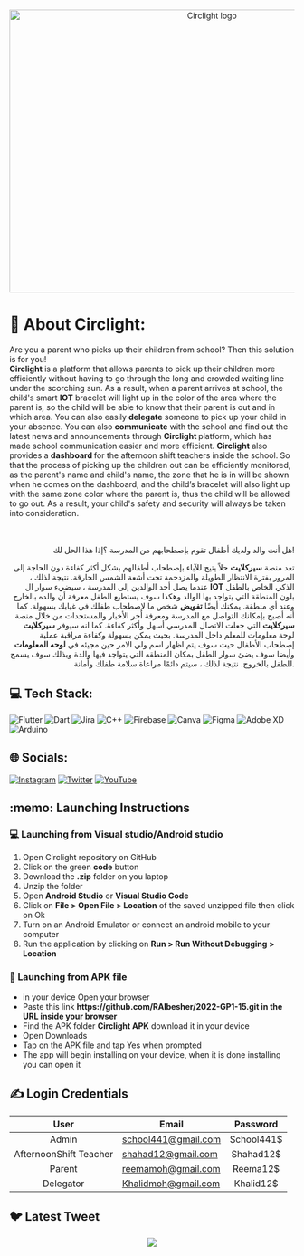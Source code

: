 #
<p align="center">
   <img src="https://github.com/LamaAlmajhad/test/assets/98522894/8c35fc7f-1835-4dae-815d-ca6c7678eaac" alt="Circlight logo" height="500" width="700">
</p>


# 💫 About Circlight:
Are you a parent who picks up their children from school? Then this solution is for you! <br>
<strong>Circlight</strong> is a platform that allows parents to pick up their children more efficiently without having to go through the long and crowded waiting line under the scorching sun. As a result, when a parent arrives at school, the child's smart <strong>IOT</strong> bracelet will light up in the color of the area where the parent is, so the child will be able to know that their parent is out and in which area. You can also easily <strong>delegate</strong> someone to pick up your child in your absence. You can also <strong>communicate</strong> with the school and find out the latest news and announcements through <strong> Circlight </strong> platform, which has made school communication easier and more efficient. <strong>Circlight</strong> also provides a <strong>dashboard </strong> for the afternoon shift teachers inside the school. So that the process of picking up the children out can be efficiently monitored, as the parent's name and child's name, the zone that he is in will be shown when he comes on the dashboard, and the child’s bracelet will also light up with the same zone color where the parent is, thus the child will be allowed to go out. As a result, your child's safety and security will always be taken into consideration.<br><br>
<br> 
<div align="right">
هل أنت والد ولديك أطفال تقوم بإصطحابهم من المدرسة ؟إذا هذا الحل لك! 

تعد منصة  <strong> سيركلايت</strong>  حلاً يتيح للآباء بإصطحاب أطفالهم بشكل أكثر كفاءة دون الحاجة إلى المرور بفترة الانتظار الطويلة والمزدحمة تحت أشعة الشمس الحارقة. نتيجة لذلك ، عندما يصل أحد الوالدين إلى المدرسة ، سيضيء سوار ال   <strong>IOT</strong> الذكي الخاص بالطفل بلون المنطقة التي يتواجد بها الوالد وهكذا سوف يستطيع الطفل معرفة أن والده بالخارج وعند أي منطقة. يمكنك أيضًا <strong> تفويض</strong> شخص ما لإصطحاب طفلك في غيابك بسهولة. كما أنه أصبح بإمكانك التواصل مع المدرسة ومعرفة أخر الأخبار والمستجدات من خلال منصة  <strong> سيركلايت</strong> التي جعلت الاتصال المدرسي أسهل وأكثر كفاءة. كما انه سيوفر  <strong> سيركلايت</strong> لوحة معلومات للمعلم داخل المدرسة. بحيث يمكن بسهولة وكفاءة مراقبة عملية إصطحاب الأطفال حيث سوف يتم اظهار اسم ولي الامر حين مجيئه في <strong> لوحه المعلومات </strong> وأيضا سوف يضئ سوار الطفل بمكان المنطقه التي يتواجد فيها والدة وبذلك سوف يسمح للطفل بالخروج. نتيجة لذلك ، سيتم دائمًا مراعاة سلامة طفلك وأمانة.
</div>

## 💻 Tech Stack:
![Flutter](https://img.shields.io/badge/Flutter-%2302569B.svg?style=for-the-badge&logo=Flutter&logoColor=white) ![Dart](https://img.shields.io/badge/dart-%230175C2.svg?style=for-the-badge&logo=dart&logoColor=white) ![Jira](https://img.shields.io/badge/jira-%230A0FFF.svg?style=for-the-badge&logo=jira&logoColor=white) ![C++](https://img.shields.io/badge/c++-%2300599C.svg?style=for-the-badge&logo=c%2B%2B&logoColor=white) ![Firebase](https://img.shields.io/badge/firebase-%23039BE5.svg?style=for-the-badge&logo=firebase) ![Canva](https://img.shields.io/badge/Canva-%2300C4CC.svg?style=for-the-badge&logo=Canva&logoColor=white) 	![Figma](https://img.shields.io/badge/figma-%23F24E1E.svg?style=for-the-badge&logo=figma&logoColor=white) ![Adobe XD](https://img.shields.io/badge/Adobe%20XD-470137?style=for-the-badge&logo=Adobe%20XD&logoColor=#FF61F6) ![Arduino](https://img.shields.io/badge/-Arduino-00979D?style=for-the-badge&logo=Arduino&logoColor=white)

## 🌐 Socials:
[![Instagram](https://img.shields.io/badge/Instagram-%23E4405F.svg?logo=Instagram&logoColor=white)](https://www.instagram.com/circlight.app/) [![Twitter](https://img.shields.io/badge/Twitter-%231DA1F2.svg?logo=Twitter&logoColor=white)](https://twitter.com/circlight) [![YouTube](https://img.shields.io/badge/YouTube-%23FF0000.svg?logo=YouTube&logoColor=white)](https://www.youtube.com/channel/UCiPRqAgLB43SYbf_o84wXvQ) 

<h2>:memo: Launching Instructions</h2>
<h3>💻 Launching from Visual studio/Android studio</h3>
<ol>
<li> Open Circlight repository on GitHub</li>
<li> Click on the green <strong> code</strong> button</li>
<li> Download the <strong>.zip</strong> folder on you laptop </li>
<li> Unzip the folder </li>
<li> Open <strong> Android Studio</strong> or <strong> Visual Studio Code</strong>  </li>
<li> Click on <strong> File > Open File > Location</strong> of the saved unzipped file then click on Ok</li>
<li> Turn on an Android Emulator or connect an android mobile to your computer </li>
<li> Run the application  by clicking on <strong> Run > Run Without Debugging > Location</strong></li>
</ol>
<h3>📲 Launching from APK file</h3>
<ul>
<li>in your device Open your browser</li> 
   <li> Paste this link <strong> https://github.com/RAlbesher/2022-GP1-15.git in the URL inside your browser</strong> </li>
<li> Find the APK folder <strong>Circlight APK</strong>  download it in your device </li> 
<li> Open Downloads</li> 
<li> Tap on the APK file and tap Yes when prompted</li> 
<li> The app will begin installing on your device, when it is done installing you can open it </li> 
</ul>


## ✍️ Login Credentials

<div align="center">

User|Email|Password 
:-:|---|:-:
Admin|school441@gmail.com|School441$
AfternoonShift Teacher|shahad12@gmail.com|Shahad12$
Parent|reemamoh@gmail.com|Reema12$
Delegator|Khalidmoh@gmail.com|Khalid12$
</div>



## 🐦 Latest Tweet

<div align="center">
   
[![](https://gtce.itsvg.in/api?username=circlight)](https://github.com/VishwaGauravIn/github-twitter-card-embed)
   
</div>



